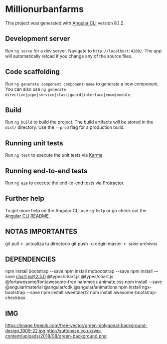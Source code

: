 # Millionurbanfarms

This project was generated with [Angular CLI](https://github.com/angular/angular-cli) version 8.1.2.

## Development server

Run `ng serve` for a dev server. Navigate to `http://localhost:4200/`. The app will automatically reload if you change any of the source files.

## Code scaffolding

Run `ng generate component component-name` to generate a new component. You can also use `ng generate directive|pipe|service|class|guard|interface|enum|module`.

## Build

Run `ng build` to build the project. The build artifacts will be stored in the `dist/` directory. Use the `--prod` flag for a production build.

## Running unit tests

Run `ng test` to execute the unit tests via [Karma](https://karma-runner.github.io).

## Running end-to-end tests

Run `ng e2e` to execute the end-to-end tests via [Protractor](http://www.protractortest.org/).

## Further help

To get more help on the Angular CLI use `ng help` or go check out the [Angular CLI README](https://github.com/angular/angular-cli/blob/master/README.md).

## NOTAS IMPORTANTES

git pull <- actualiza tu directorio
git push -u origin master <- sube archivos

## DEPENDENCIES

npm install bootstrap --save
npm install mdbootstrap --save
npm install -–save chart.js@2.5.0 @types/chart.js @types/chart.js @fortawesome/fontawesome-free hammerjs animate.css
npm install --save @angular/material @angular/cdk @angular/animations
npm install ngx-bootstrap --save
npm install sweetalert2
npm install awesome-bootstrap-checkbox



## IMG
https://image.freepik.com/free-vector/green-polygonal-background-design_1009-22.jpg
http://suttonssp.co.uk/wp-content/uploads/2018/08/green-background.png